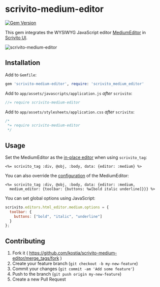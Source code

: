 # scrivito-medium-editor

[![Gem Version](https://badge.fury.io/rb/scrivito-medium-editor.svg)](http://badge.fury.io/rb/scrivito-medium-editor)

This gem integrates the WYSIWYG JavaScript editor [MediumEditor](https://github.com/daviferreira/medium-editor) in [Scrivito UI](https://scrivito.com).

![scrivito-medium-editor](https://raw.github.com/kostia/scrivito-medium-editor/master/scrivito-medium-editor.png)

## Installation

Add to `Gemfile`:
```ruby
gem 'scrivito-medium-editor', require: 'scrivito_medium_editor'
```

Add to `app/assets/javascripts/application.js` _after_ `scrivito`:
```javascript
//= require scrivito-medium-editor
```

Add to `app/assets/stylesheets/application.css` _after_ `scrivito`:
```css
/*
 *= require scrivito-medium-editor
 */
```

## Usage

Set the MediumEditor as the [in-place editor](https://scrivito.com/scrivito/editors) when using `scrivito_tag`:
```erb
<%= scrivito_tag :div, @obj, :body, data: {editor: :medium} %>
```

You can also override the [configuration](https://github.com/yabwe/medium-editor#mediumeditor-options) of the MediumEditor:
```erb
<%= scrivito_tag :div, @obj, :body, data: {editor: :medium,
  medium_editor: {toolbar: {buttons: %w[bold italic underline]}}} %>
```

You can set global options using JavaScript:
```js
scrivito.editors.html_editor.medium.options = {
  toolbar: {
    buttons: ["bold", "italic", "underline"]
  }
};
```

## Contributing

1. Fork it ( https://github.com/kostia/scrivito-medium-editor/merge_tags/fork )
2. Create your feature branch (`git checkout -b my-new-feature`)
3. Commit your changes (`git commit -am 'Add some feature'`)
4. Push to the branch (`git push origin my-new-feature`)
5. Create a new Pull Request

